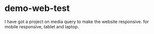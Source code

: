 # demo-web-test
I have got a project on media query to make the website responsive. for mobile responsive, tablet and laptop.
